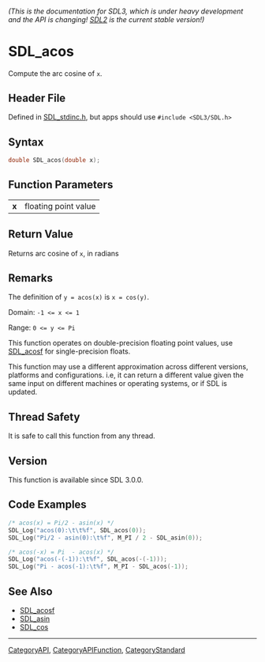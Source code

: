 ###### (This is the documentation for SDL3, which is under heavy development and the API is changing! [SDL2](https://wiki.libsdl.org/SDL2/) is the current stable version!)
# SDL_acos

Compute the arc cosine of `x`.

## Header File

Defined in [SDL_stdinc.h](https://github.com/libsdl-org/SDL/blob/main/include/SDL3/SDL_stdinc.h), but apps should use `#include <SDL3/SDL.h>`

## Syntax

```c
double SDL_acos(double x);

```

## Function Parameters

|           |                      |
| --------- | -------------------- |
| **x**     | floating point value |

## Return Value

Returns arc cosine of `x`, in radians

## Remarks

The definition of `y = acos(x)` is `x = cos(y)`.

Domain: `-1 <= x <= 1`

Range: `0 <= y <= Pi`

This function operates on double-precision floating point values, use
[SDL_acosf](SDL_acosf) for single-precision floats.

This function may use a different approximation across different versions,
platforms and configurations. i.e, it can return a different value given
the same input on different machines or operating systems, or if SDL is
updated.

## Thread Safety

It is safe to call this function from any thread.

## Version

This function is available since SDL 3.0.0.

## Code Examples

```c
/* acos(x) = Pi/2 - asin(x) */
SDL_Log("acos(0):\t\t%f", SDL_acos(0));
SDL_Log("Pi/2 - asin(0):\t%f", M_PI / 2 - SDL_asin(0));

/* acos(-x) = Pi  - acos(x) */
SDL_Log("acos(-(-1)):\t%f", SDL_acos(-(-1)));
SDL_Log("Pi - acos(-1):\t%f", M_PI - SDL_acos(-1));
```

## See Also

* [SDL_acosf](SDL_acosf)
* [SDL_asin](SDL_asin)
* [SDL_cos](SDL_cos)

----
[CategoryAPI](CategoryAPI), [CategoryAPIFunction](CategoryAPIFunction), [CategoryStandard](CategoryStandard)


